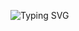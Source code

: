 <!-- # 👋 Hi there, This is semifly -->

![Typing SVG](https://readme-typing-svg.demolab.com/?font=Fira+Code&weight=600&size=24&pause=1000&color=2C9ACA&width=435&lines=Hi%2C+I%27m+semifly+%F0%9F%91%8B+)

